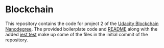 # Blockchain

This repository contains the code for project 2 of the
[Udacity Blockchain Nanodegree](https://www.udacity.com/course/blockchain-developer-nanodegree--nd1309).
The provided boilerplate code and [README](./README-ori.mi) along with
the added [jest test](https://jestjs.io) make up some of the files
in the initial commit of the repository.
